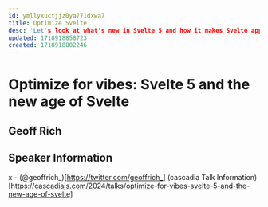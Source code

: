 ```yaml
---
id: ymllyxuctjjz0ya771dxwa7
title: Optimize Svelte
desc: 'Let's look at what's new in Svelte 5 and how it makes Svelte apps more performant, more scalable, and easier to reason about. We'll also unpack why the changes were made and how they were rolled out.'
updated: 1718918858723
created: 1718918802246
---
```

# Optimize for vibes: Svelte 5 and the new age of Svelte
## Geoff Rich

## Speaker Information
x - (@geoffrich_)[https://twitter.com/geoffrich_]
(cascadia Talk Information)[https://cascadiajs.com/2024/talks/optimize-for-vibes-svelte-5-and-the-new-age-of-svelte]